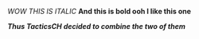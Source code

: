 *WOW THIS IS ITALIC* **And this is bold ooh I like this one** 

***Thus TacticsCH decided to combine the two of them*** 
